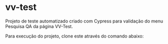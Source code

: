 # vv-test

Projeto de teste automatizado criado com Cypress para validação do menu Pesquisa QA da página VV-Test.

Para execução do projeto, clone este através do comando abaixo:

